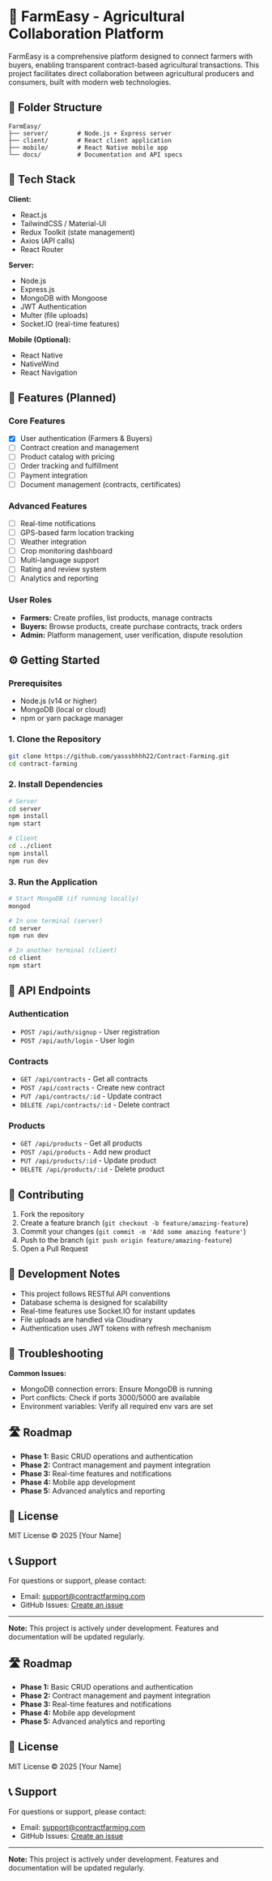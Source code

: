# 🌾 FarmEasy - Agricultural Collaboration Platform

FarmEasy is a comprehensive platform designed to connect farmers with buyers, enabling transparent contract-based agricultural transactions. This project facilitates direct collaboration between agricultural producers and consumers, built with modern web technologies.

## 📁 Folder Structure

```
FarmEasy/
├── server/        # Node.js + Express server
├── client/        # React client application
├── mobile/        # React Native mobile app 
└── docs/          # Documentation and API specs
```

## 🚀 Tech Stack

**Client:**

- React.js
- TailwindCSS / Material-UI
- Redux Toolkit (state management)
- Axios (API calls)
- React Router

**Server:**

- Node.js
- Express.js
- MongoDB with Mongoose
- JWT Authentication
- Multer (file uploads)
- Socket.IO (real-time features)

**Mobile (Optional):**

- React Native
- NativeWind
- React Navigation

## 🧪 Features (Planned)

### Core Features

- [x] User authentication (Farmers & Buyers)
- [ ] Contract creation and management
- [ ] Product catalog with pricing
- [ ] Order tracking and fulfillment
- [ ] Payment integration
- [ ] Document management (contracts, certificates)

### Advanced Features

- [ ] Real-time notifications
- [ ] GPS-based farm location tracking
- [ ] Weather integration
- [ ] Crop monitoring dashboard
- [ ] Multi-language support
- [ ] Rating and review system
- [ ] Analytics and reporting

### User Roles

- **Farmers:** Create profiles, list products, manage contracts
- **Buyers:** Browse products, create purchase contracts, track orders
- **Admin:** Platform management, user verification, dispute resolution

## ⚙️ Getting Started

### Prerequisites

- Node.js (v14 or higher)
- MongoDB (local or cloud)
- npm or yarn package manager

### 1. Clone the Repository

```bash
git clone https://github.com/yassshhhh22/Contract-Farming.git
cd contract-farming
```

### 2. Install Dependencies

```bash
# Server
cd server
npm install
npm start

# Client
cd ../client
npm install
npm run dev
```

### 3. Run the Application

```bash
# Start MongoDB (if running locally)
mongod

# In one terminal (server)
cd server
npm run dev

# In another terminal (client)
cd client
npm start
```

## 📱 API Endpoints

### Authentication

- `POST /api/auth/signup` - User registration
- `POST /api/auth/login` - User login

### Contracts

- `GET /api/contracts` - Get all contracts
- `POST /api/contracts` - Create new contract
- `PUT /api/contracts/:id` - Update contract
- `DELETE /api/contracts/:id` - Delete contract

### Products

- `GET /api/products` - Get all products
- `POST /api/products` - Add new product
- `PUT /api/products/:id` - Update product
- `DELETE /api/products/:id` - Delete product

## 🤝 Contributing

1. Fork the repository
2. Create a feature branch (`git checkout -b feature/amazing-feature`)
3. Commit your changes (`git commit -m 'Add some amazing feature'`)
4. Push to the branch (`git push origin feature/amazing-feature`)
5. Open a Pull Request

## 📌 Development Notes

- This project follows RESTful API conventions
- Database schema is designed for scalability
- Real-time features use Socket.IO for instant updates
- File uploads are handled via Cloudinary
- Authentication uses JWT tokens with refresh mechanism

## 🔧 Troubleshooting

**Common Issues:**

- MongoDB connection errors: Ensure MongoDB is running
- Port conflicts: Check if ports 3000/5000 are available
- Environment variables: Verify all required env vars are set

## 🛣️ Roadmap

- **Phase 1:** Basic CRUD operations and authentication
- **Phase 2:** Contract management and payment integration
- **Phase 3:** Real-time features and notifications
- **Phase 4:** Mobile app development
- **Phase 5:** Advanced analytics and reporting

## 📄 License

MIT License © 2025 [Your Name]

## 📞 Support

For questions or support, please contact:

- Email: support@contractfarming.com
- GitHub Issues: [Create an issue](https://github.com/yassshhhh22/Contract-Farming.git)

---

**Note:** This project is actively under development. Features and documentation will be updated regularly.

## 🛣️ Roadmap

- **Phase 1:** Basic CRUD operations and authentication
- **Phase 2:** Contract management and payment integration
- **Phase 3:** Real-time features and notifications
- **Phase 4:** Mobile app development
- **Phase 5:** Advanced analytics and reporting

## 📄 License

MIT License © 2025 [Your Name]

## 📞 Support

For questions or support, please contact:

- Email: support@contractfarming.com
- GitHub Issues: [Create an issue](https://github.com/your-username/contract-farming/issues)

---

**Note:** This project is actively under development. Features and documentation will be updated regularly.
